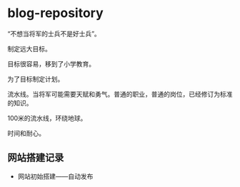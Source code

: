 # blog-repository
“不想当将军的士兵不是好士兵”。

制定远大目标。

目标很容易，移到了小学教育。

为了目标制定计划。

流水线。当将军可能需要天赋和勇气。普通的职业，普通的岗位，已经修订为标准的知识。

100米的流水线，环绕地球。

时间和耐心。

## 网站搭建记录

- 网站初始搭建——自动发布